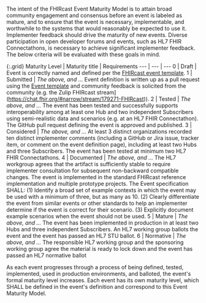 The intent of the FHIRcast Event Maturity Model is to attain broad community engagement and consensus before an event is labeled as mature, and to ensure that the event is necessary, implementable, and worthwhile to the systems that would reasonably be expected to use it. Implementer feedback should drive the maturity of new events. Diverse participation in open developer forums and events, such as HL7 FHIR Connectathons, is necessary to achieve significant implementer feedback. The below criteria will be evaluated with these goals in mind. 

{:.grid}
Maturity Level | Maturity title | Requirements
--- | --- | ---
0 | Draft | Event is correctly named and defined per the [FHIRcast event template](3-1-1-template.html). 
1 | Submitted  | _The above, and …_ Event definition is written up as a pull request using the [Event template](3-1-1-template.html) and community feedback is solicited from the community (e.g. the Zulip FHIRcast stream](https://chat.fhir.org/#narrow/stream/179271-FHIRcast)).
2 | Tested | _The above, and …_ The event has been tested and successfully supports interoperability among at least one Hub and two independent Subscribers using semi-realistic data and scenarios (e.g. at an HL7 FHIR Connectathon). The GitHub pull request defining the event is approved and published.
3 | Considered |  _The above, and …_ At least 3 distinct organizations recorded ten distinct implementer comments (including a GitHub or Jira issue, tracker item, or comment on the event definition page), including at least two Hubs and three Subscribers. The event has been tested at minimum two HL7 FHIR Connectathons.
4 | Documented | _The above, and …_ The HL7 workgroup agrees that the artifact is sufficiently stable to require implementer consultation for subsequent non-backward compatible changes.  The event is implemented in the standard FHIRcast reference implementation and multiple prototype projects. The Event specification SHALL: (1) Identify a broad set of example contexts in which the event may be used with a minimum of three, but as many as 10. (2) Clearly differentiate the event from similar events or other standards to help an implementer determine if the event is correct for their scenario. (3) Explicitly document example scenarios when the event should not be used.
5 | Mature | _The above, and ..._ The event has been implemented in production in at least two Hubs and three independent Subscribers. An HL7 working group ballots the event and the event has passed an HL7 STU ballot.
6 | Normative | _The above, and ..._ The responsible HL7 working group and the sponsoring working group agree the material is ready to lock down and the event has passed an HL7 normative ballot

As each event progresses through a process of being defined, tested, implemented, used in production environments, and balloted, the event's formal maturity level increases. Each event has its own maturity level, which SHALL be defined in the event's definition and correspond to this Event Maturity Model.
